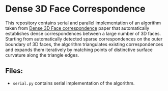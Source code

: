 # Dense 3D Face Correspondence

This repository contains serial and parallel implementation of an algorithm taken from [Dense 3D Face correspondence](https://ieeexplore.ieee.org/abstract/document/7973095) paper that automatically establishes dense correspondences between a large number of 3D faces. Starting from automatically detected sparse correspondences on the outer boundary of 3D faces, the algorithm triangulates existing correspondences and expands them iteratively by matching points of distinctive surface curvature along the triangle edges.


## Files:

* `serial.py` contains serial implementation of the algorithm.
